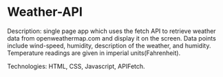 # Weather-API
Description: single page app which uses the fetch API to retrieve weather data from openweathermap.com and display it on the screen.  Data points include wind-speed, humidity, description of the weather, and humidity.  Temperature readings are given in imperial units(Fahrenheit).

Technologies: HTML, CSS, Javascript, APIFetch.

